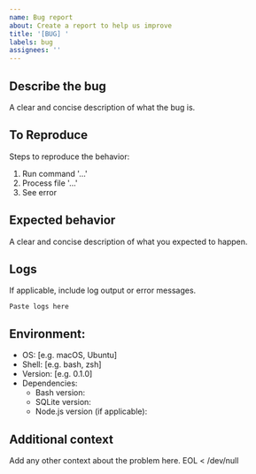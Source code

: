```yaml
---
name: Bug report
about: Create a report to help us improve
title: '[BUG] '
labels: bug
assignees: ''
---
```


## Describe the bug
A clear and concise description of what the bug is.

## To Reproduce
Steps to reproduce the behavior:
1. Run command '...'
2. Process file '...'
3. See error

## Expected behavior
A clear and concise description of what you expected to happen.

## Logs
If applicable, include log output or error messages.

```
Paste logs here
```

## Environment:
 - OS: [e.g. macOS, Ubuntu]
 - Shell: [e.g. bash, zsh]
 - Version: [e.g. 0.1.0]
 - Dependencies:
   - Bash version: 
   - SQLite version:
   - Node.js version (if applicable):

## Additional context
Add any other context about the problem here.
EOL < /dev/null